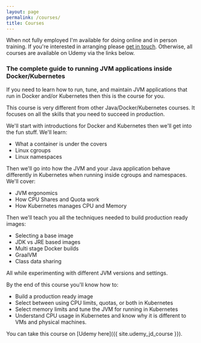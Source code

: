 ```yaml
---
layout: page
permalink: /courses/
title: Courses
---
```

   
When not fully employed I'm available for doing online and in person training. 
If you're interested in arranging please [get in touch](mailto:christopher.batey@gmail.com).
Otherwise, all courses are available on Udemy via the links below.

### The complete guide to running JVM applications inside Docker/Kubernetes

If you need to learn how to run, tune, and maintain JVM applications
that run in Docker and/or Kubernetes then this is the course for you.

This course is very different from other Java/Docker/Kubernetes courses.
It focuses on all the skills that you need to succeed in production.

We'll start with introductions for Docker and Kubernetes then we'll get into the fun stuff. We'll learn:
- What a container is under the covers
- Linux cgroups
- Linux namespaces

Then we'll go into how the JVM and your Java application behave differently
in Kubernetes when running inside cgroups and namespaces. We'll cover:
- JVM ergonomics
- How CPU Shares and Quota work
- How Kubernetes manages CPU and Memory 

Then we'll teach you all the techniques needed to build production ready images:
- Selecting a base image
- JDK vs JRE based images
- Multi stage Docker builds
- GraalVM
- Class data sharing

All while experimenting with different JVM versions and settings.

By the end of this course you'll know how to:
- Build a production ready image
- Select between using CPU limits, quotas, or both in Kubernetes
- Select memory limits and tune the JVM for running in Kubernetes
- Understand CPU usage in Kubernetes and know why it is different to VMs and physical machines.

You can take this course on [Udemy here]({{ site.udemy_jd_course }}).



